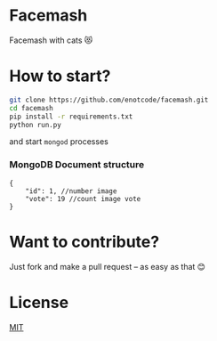 # Facemash

Facemash with cats 😻

# How to start?

```sh
git clone https://github.com/enotcode/facemash.git
cd facemash
pip install -r requirements.txt
python run.py
```
and start `mongod` processes

### MongoDB Document structure
```
{
    "id": 1, //number image
    "vote": 19 //count image vote
}
```

# Want to contribute?

Just fork and make a pull request – as easy as that 😊

# License

[MIT](/LICENSE/)
